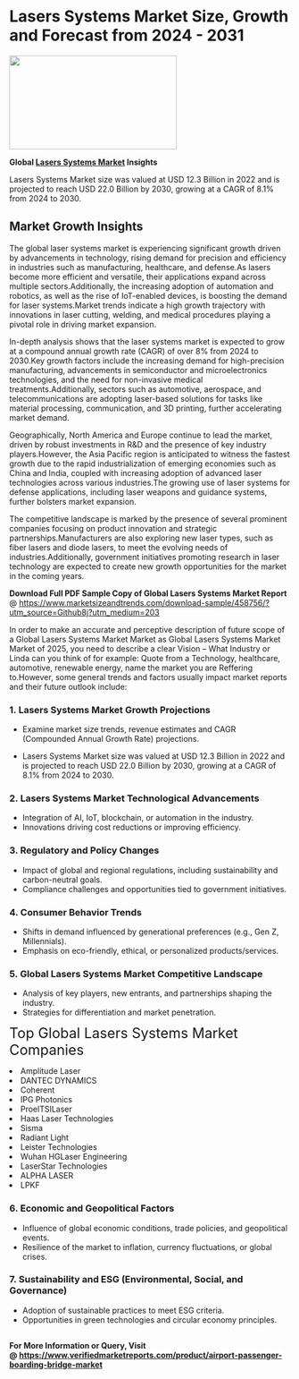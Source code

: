 <H1>Lasers Systems Market Size, Growth and Forecast from 2024 - 2031</H1><img class="aligncenter size-medium wp-image-584254" src="https://thirdeyenews.in/wp-content/uploads/2024/09/Global-Market-Research-300x168.jpeg" alt="" width="300" height="168" /><p><strong>Global&nbsp;<a href="https://www.marketsizeandtrends.com/download-sample/458756/?utm_source=Github8j?utm_medium=203">Lasers Systems Market</a> Insights</strong></p><p>Lasers Systems Market size was valued at USD 12.3 Billion in 2022 and is projected to reach USD 22.0 Billion by 2030, growing at a CAGR of 8.1% from 2024 to 2030.</p><p><h2>Market Growth Insights</h2> <p>The global laser systems market is experiencing significant growth driven by advancements in technology, rising demand for precision and efficiency in industries such as manufacturing, healthcare, and defense.As lasers become more efficient and versatile, their applications expand across multiple sectors.Additionally, the increasing adoption of automation and robotics, as well as the rise of IoT-enabled devices, is boosting the demand for laser systems.Market trends indicate a high growth trajectory with innovations in laser cutting, welding, and medical procedures playing a pivotal role in driving market expansion.</p> <p>In-depth analysis shows that the laser systems market is expected to grow at a compound annual growth rate (CAGR) of over 8% from 2024 to 2030.Key growth factors include the increasing demand for high-precision manufacturing, advancements in semiconductor and microelectronics technologies, and the need for non-invasive medical treatments.Additionally, sectors such as automotive, aerospace, and telecommunications are adopting laser-based solutions for tasks like material processing, communication, and 3D printing, further accelerating market demand.</p> <p>Geographically, North America and Europe continue to lead the market, driven by robust investments in R&D and the presence of key industry players.However, the Asia Pacific region is anticipated to witness the fastest growth due to the rapid industrialization of emerging economies such as China and India, coupled with increasing adoption of advanced laser technologies across various industries.The growing use of laser systems for defense applications, including laser weapons and guidance systems, further bolsters market expansion.</p> <p>The competitive landscape is marked by the presence of several prominent companies focusing on product innovation and strategic partnerships.Manufacturers are also exploring new laser types, such as fiber lasers and diode lasers, to meet the evolving needs of industries.Additionally, government initiatives promoting research in laser technology are expected to create new growth opportunities for the market in the coming years.</p> <p><span class=""><strong>Download Full PDF Sample Copy of Global Lasers Systems Market Report</strong> @ <a href="https://www.marketsizeandtrends.com/download-sample/458756/?utm_source=Github8j?utm_medium=203" target="_blank">https://www.marketsizeandtrends.com/download-sample/458756/?utm_source=Github8j?utm_medium=203</a></span></p><p>In order to make an accurate and perceptive description of future scope of a Global&nbsp;Lasers Systems Market Market as Global&nbsp;Lasers Systems Market Market of 2025, you need to describe a clear Vision &ndash; What Industry or Linda can you think of for example: Quote from a Technology, healthcare, automotive, renewable energy, name the market you are Reffering to.However, some general trends and factors usually impact market reports and their future outlook include:</p><h3>1.&nbsp;<strong>Lasers Systems Market Growth Projections</strong></h3><ul><li>Examine market size trends, revenue estimates and CAGR (Compounded Annual Growth Rate) projections.</li><li><p>Lasers Systems Market size was valued at USD 12.3 Billion in 2022 and is projected to reach USD 22.0 Billion by 2030, growing at a CAGR of 8.1% from 2024 to 2030.</p></li></ul><h3>2.&nbsp;<strong>Lasers Systems Market Technological Advancements</strong></h3><ul><li>Integration of AI, IoT, blockchain, or automation in the industry.</li><li>Innovations driving cost reductions or improving efficiency.</li></ul><h3>3.&nbsp;<strong>Regulatory and Policy Changes</strong></h3><ul><li>Impact of global and regional regulations, including sustainability and carbon-neutral goals.</li><li>Compliance challenges and opportunities tied to government initiatives.</li></ul><h3>4.&nbsp;<strong>Consumer Behavior Trends</strong></h3><ul><li>Shifts in demand influenced by generational preferences (e.g., Gen Z, Millennials).</li><li>Emphasis on eco-friendly, ethical, or personalized products/services.</li></ul><h3>5.&nbsp;<strong>Global Lasers Systems Market Competitive Landscape</strong></h3><ul><li>Analysis of key players, new entrants, and partnerships shaping the industry.</li><li>Strategies for differentiation and market penetration.</li></ul><p data-pm-slice="1 1 []"><span style="color: inherit; font-family: inherit; font-size: 25px;">Top Global Lasers Systems Market Companies</span></p><div class="" data-test-id=""><p><li>Amplitude Laser</li><li> DANTEC DYNAMICS</li><li> Coherent</li><li> IPG Photonics</li><li> ProelTSILaser</li><li> Haas Laser Technologies</li><li> Sisma</li><li> Radiant Light</li><li> Leister Technologies</li><li> Wuhan HGLaser Engineering</li><li> LaserStar Technologies</li><li> ALPHA LASER</li><li> LPKF</li></p></div><h3>6.&nbsp;<strong>Economic and Geopolitical Factors</strong></h3><ul><li>Influence of global economic conditions, trade policies, and geopolitical events.</li><li>Resilience of the market to inflation, currency fluctuations, or global crises.</li></ul><h3>7.&nbsp;<strong>Sustainability and ESG (Environmental, Social, and Governance)</strong></h3><ul><li>Adoption of sustainable practices to meet ESG criteria.</li><li>Opportunities in green technologies and circular economy principles.</li></ul><h2><strong style="font-size: 14px;">For More Information or Query, Visit @&nbsp;</strong><a style="background-color: #ffffff; font-size: 14px;" href="https://www.marketsizeandtrends.com/report/lasers-systems-market/" target="_blank">https://www.verifiedmarketreports.com/product/airport-passenger-boarding-bridge-market</a></h2>